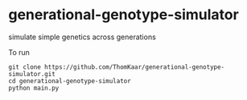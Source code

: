 # generational-genotype-simulator
simulate simple genetics across generations


To run 
```
git clone https://github.com/ThomKaar/generational-genotype-simulator.git
cd generational-genotype-simulator
python main.py
```
